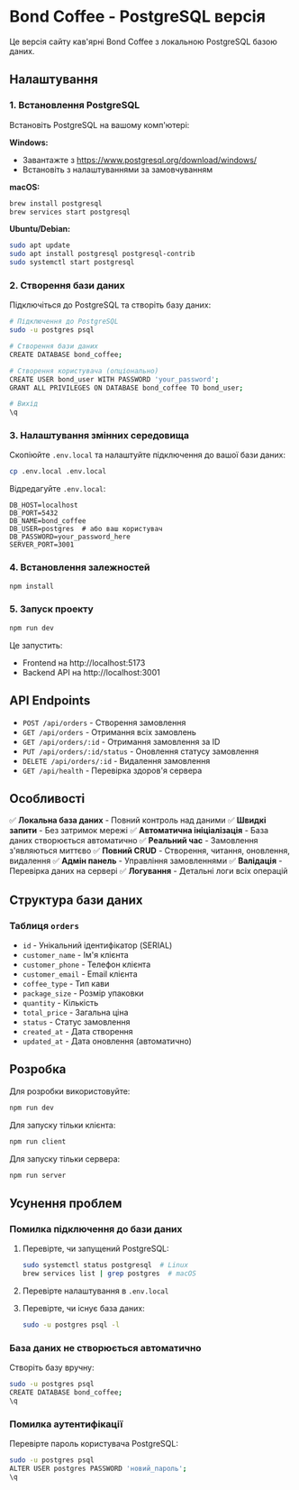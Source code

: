 # Bond Coffee - PostgreSQL версія

Це версія сайту кав'ярні Bond Coffee з локальною PostgreSQL базою даних.

## Налаштування

### 1. Встановлення PostgreSQL

Встановіть PostgreSQL на вашому комп'ютері:

**Windows:**
- Завантажте з https://www.postgresql.org/download/windows/
- Встановіть з налаштуваннями за замовчуванням

**macOS:**
```bash
brew install postgresql
brew services start postgresql
```

**Ubuntu/Debian:**
```bash
sudo apt update
sudo apt install postgresql postgresql-contrib
sudo systemctl start postgresql
```

### 2. Створення бази даних

Підключіться до PostgreSQL та створіть базу даних:

```bash
# Підключення до PostgreSQL
sudo -u postgres psql

# Створення бази даних
CREATE DATABASE bond_coffee;

# Створення користувача (опціонально)
CREATE USER bond_user WITH PASSWORD 'your_password';
GRANT ALL PRIVILEGES ON DATABASE bond_coffee TO bond_user;

# Вихід
\q
```

### 3. Налаштування змінних середовища

Скопіюйте `.env.local` та налаштуйте підключення до вашої бази даних:

```bash
cp .env.local .env.local
```

Відредагуйте `.env.local`:
```
DB_HOST=localhost
DB_PORT=5432
DB_NAME=bond_coffee
DB_USER=postgres  # або ваш користувач
DB_PASSWORD=your_password_here
SERVER_PORT=3001
```

### 4. Встановлення залежностей

```bash
npm install
```

### 5. Запуск проекту

```bash
npm run dev
```

Це запустить:
- Frontend на http://localhost:5173
- Backend API на http://localhost:3001

## API Endpoints

- `POST /api/orders` - Створення замовлення
- `GET /api/orders` - Отримання всіх замовлень
- `GET /api/orders/:id` - Отримання замовлення за ID
- `PUT /api/orders/:id/status` - Оновлення статусу замовлення
- `DELETE /api/orders/:id` - Видалення замовлення
- `GET /api/health` - Перевірка здоров'я сервера

## Особливості

✅ **Локальна база даних** - Повний контроль над даними
✅ **Швидкі запити** - Без затримок мережі
✅ **Автоматична ініціалізація** - База даних створюється автоматично
✅ **Реальний час** - Замовлення з'являються миттєво
✅ **Повний CRUD** - Створення, читання, оновлення, видалення
✅ **Адмін панель** - Управління замовленнями
✅ **Валідація** - Перевірка даних на сервері
✅ **Логування** - Детальні логи всіх операцій

## Структура бази даних

### Таблиця `orders`
- `id` - Унікальний ідентифікатор (SERIAL)
- `customer_name` - Ім'я клієнта
- `customer_phone` - Телефон клієнта
- `customer_email` - Email клієнта
- `coffee_type` - Тип кави
- `package_size` - Розмір упаковки
- `quantity` - Кількість
- `total_price` - Загальна ціна
- `status` - Статус замовлення
- `created_at` - Дата створення
- `updated_at` - Дата оновлення (автоматично)

## Розробка

Для розробки використовуйте:
```bash
npm run dev
```

Для запуску тільки клієнта:
```bash
npm run client
```

Для запуску тільки сервера:
```bash
npm run server
```

## Усунення проблем

### Помилка підключення до бази даних
1. Перевірте, чи запущений PostgreSQL:
   ```bash
   sudo systemctl status postgresql  # Linux
   brew services list | grep postgres  # macOS
   ```

2. Перевірте налаштування в `.env.local`

3. Перевірте, чи існує база даних:
   ```bash
   sudo -u postgres psql -l
   ```

### База даних не створюється автоматично
Створіть базу вручну:
```bash
sudo -u postgres psql
CREATE DATABASE bond_coffee;
\q
```

### Помилка аутентифікації
Перевірте пароль користувача PostgreSQL:
```bash
sudo -u postgres psql
ALTER USER postgres PASSWORD 'новий_пароль';
\q
```